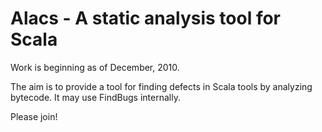 # Alacs - A static analysis tool for Scala #

Work is beginning as of December, 2010.

The aim is to provide a tool for finding defects in Scala tools by analyzing bytecode. It may use FindBugs internally.

Please join!
